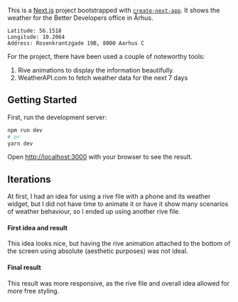 This is a [Next.js](https://nextjs.org) project bootstrapped with [`create-next-app`](https://nextjs.org/docs/app/api-reference/cli/create-next-app). It shows the weather for the Better Developers office in Århus.

```
Latitude: 56.1518
Longitude: 10.2064
Address: Rosenkrantzgade 19B, 8000 Aarhus C
```

For the project, there have been used a couple of noteworthy tools:

1. Rive animations to display the information beautifully.
2. WeatherAPI.com to fetch weather data for the next 7 days

## Getting Started

First, run the development server:

```bash
npm run dev
# or
yarn dev
```

Open [http://localhost:3000](http://localhost:3000) with your browser to see the result.

## Iterations
At first, I had an idea for using a rive file with a phone and its weather widget, but I did not have time to animate it or have it show many scenarios of weather behaviour, so I ended up using another rive file.

#### First idea and result
This idea looks nice, but having the rive animation attached to the bottom of the screen using absolute (aesthetic purposes) was not ideal.

#### Final result
This result was more responsive, as the rive file and overall idea allowed for more free styling.
